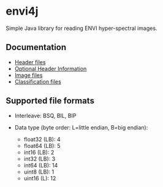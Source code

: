 # envi4j
Simple Java library for reading ENVI hyper-spectral images.

## Documentation

* [Header files](https://www.l3harrisgeospatial.com/docs/enviheaderfiles.html)
* [Optional Header Information](https://www.l3harrisgeospatial.com/docs/enteroptionalheaderinformation.html)
* [Image files](https://www.l3harrisgeospatial.com/docs/enviimagefiles.html)
* [Classification files](https://www.l3harrisgeospatial.com/docs/enviclassificationfiles.html)


## Supported file formats

* Interleave: BSQ, BIL, BIP
* Data type (byte order: L=little endian, B=big endian):

  * float32 (LB): 4
  * float64 (LB): 5
  * int16 (LB): 2
  * int32 (LB): 3
  * int64 (LB): 14
  * uint8 (LB): 1 
  * uint16 (L): 12
